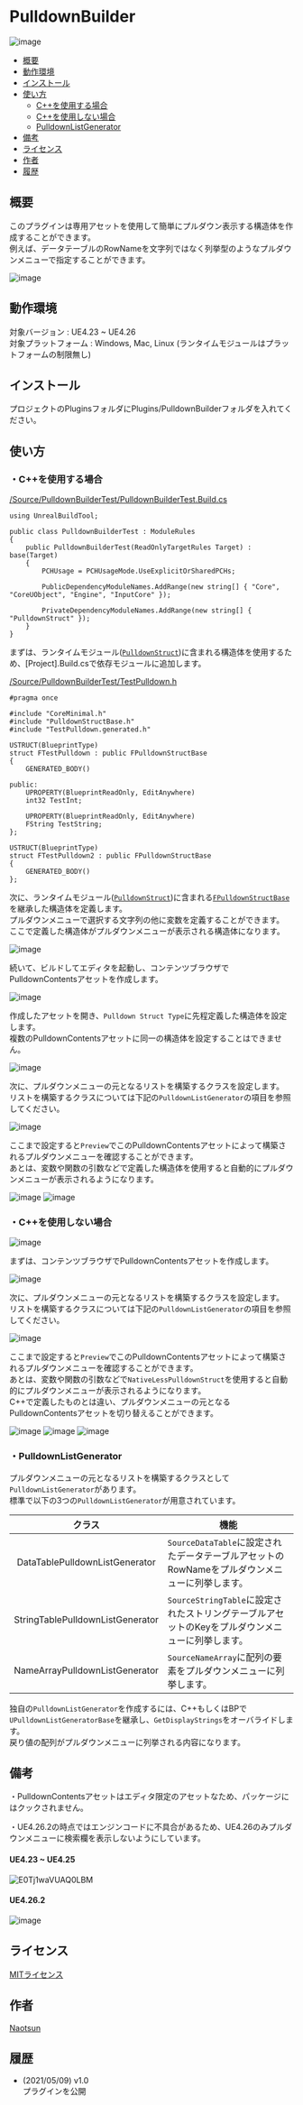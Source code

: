 # PulldownBuilder 

![image](https://user-images.githubusercontent.com/51815450/117563463-ff75b880-b0e0-11eb-9029-4a1766e39729.png)

<!--ts-->
   * [概要](#概要)
   * [動作環境](#動作環境)
   * [インストール](#インストール)
   * [使い方](#使い方)
      * [C++を使用する場合](#C++を使用する場合)
      * [C++を使用しない場合](#C++を使用しない場合)
      * [PulldownListGenerator](#PulldownListGenerator)
   * [備考](#備考)
   * [ライセンス](#ライセンス)
   * [作者](#作者)
   * [履歴](#履歴)
<!--te-->

## 概要  

このプラグインは専用アセットを使用して簡単にプルダウン表示する構造体を作成することができます。  
例えば、データテーブルのRowNameを文字列ではなく列挙型のようなプルダウンメニューで指定することができます。  

![image](https://user-images.githubusercontent.com/51815450/117563475-20d6a480-b0e1-11eb-9f98-eaed2cc562ea.png)

## 動作環境  

対象バージョン : UE4.23 ~ UE4.26  
対象プラットフォーム :  Windows, Mac, Linux (ランタイムモジュールはプラットフォームの制限無し)   

## インストール  

プロジェクトのPluginsフォルダにPlugins/PulldownBuilderフォルダを入れてください。  

## 使い方  

### ・C++を使用する場合  

[/Source/PulldownBuilderTest/PulldownBuilderTest.Build.cs](https://github.com/Naotsun19B/PulldownBuilder/blob/3b829357b2c9f013357a3ee30fcdb2b5a913aaf1/Source/PulldownBuilderTest/PulldownBuilderTest.Build.cs#L13)
```
using UnrealBuildTool;

public class PulldownBuilderTest : ModuleRules
{
	public PulldownBuilderTest(ReadOnlyTargetRules Target) : base(Target)
	{
		PCHUsage = PCHUsageMode.UseExplicitOrSharedPCHs;
	
		PublicDependencyModuleNames.AddRange(new string[] { "Core", "CoreUObject", "Engine", "InputCore" });

		PrivateDependencyModuleNames.AddRange(new string[] { "PulldownStruct" });
	}
}
```
まずは、ランタイムモジュール([`PulldownStruct`](https://github.com/Naotsun19B/PulldownBuilder/tree/master/Plugins/PulldownBuilder/Source/PulldownStruct))に含まれる構造体を使用するため、[Project].Build.csで依存モジュールに追加します。

[/Source/PulldownBuilderTest/TestPulldown.h](https://github.com/Naotsun19B/PulldownBuilder/blob/master/Source/PulldownBuilderTest/TestPulldown.h)
```
#pragma once

#include "CoreMinimal.h"
#include "PulldownStructBase.h"
#include "TestPulldown.generated.h"

USTRUCT(BlueprintType)
struct FTestPulldown : public FPulldownStructBase
{
	GENERATED_BODY()

public:
	UPROPERTY(BlueprintReadOnly, EditAnywhere)
	int32 TestInt;

	UPROPERTY(BlueprintReadOnly, EditAnywhere)
	FString TestString;
};

USTRUCT(BlueprintType)
struct FTestPulldown2 : public FPulldownStructBase
{
	GENERATED_BODY()
};
```
次に、ランタイムモジュール([`PulldownStruct`](https://github.com/Naotsun19B/PulldownBuilder/tree/master/Plugins/PulldownBuilder/Source/PulldownStruct))に含まれる[`FPulldownStructBase`](https://github.com/Naotsun19B/PulldownBuilder/blob/3b829357b2c9f013357a3ee30fcdb2b5a913aaf1/Plugins/PulldownBuilder/Source/PulldownStruct/Public/PulldownStructBase.h#L16)を継承した構造体を定義します。  
プルダウンメニューで選択する文字列の他に変数を定義することができます。  
ここで定義した構造体がプルダウンメニューが表示される構造体になります。  

![image](https://user-images.githubusercontent.com/51815450/117563939-42855b00-b0e4-11eb-8fb9-bddb3e346919.png)

続いて、ビルドしてエディタを起動し、コンテンツブラウザでPulldownContentsアセットを作成します。

![image](https://user-images.githubusercontent.com/51815450/117564018-c6d7de00-b0e4-11eb-84f3-78183b6edd3b.png)

作成したアセットを開き、`Pulldown Struct Type`に先程定義した構造体を設定します。  
複数のPulldownContentsアセットに同一の構造体を設定することはできません。  

![image](https://user-images.githubusercontent.com/51815450/117564115-5aa9aa00-b0e5-11eb-8bd2-4cf5d08d203b.png)

次に、プルダウンメニューの元となるリストを構築するクラスを設定します。  
リストを構築するクラスについては下記の`PulldownListGenerator`の項目を参照してください。  

![image](https://user-images.githubusercontent.com/51815450/117564161-a78d8080-b0e5-11eb-8e2c-d158b58b571e.png)

ここまで設定すると`Preview`でこのPulldownContentsアセットによって構築されるプルダウンメニューを確認することができます。  
あとは、変数や関数の引数などで定義した構造体を使用すると自動的にプルダウンメニューが表示されるようになります。  

![image](https://user-images.githubusercontent.com/51815450/117563475-20d6a480-b0e1-11eb-9f98-eaed2cc562ea.png)
![image](https://user-images.githubusercontent.com/51815450/117564229-1c60ba80-b0e6-11eb-9455-b160a5d0bef0.png)

### ・C++を使用しない場合

![image](https://user-images.githubusercontent.com/51815450/117563939-42855b00-b0e4-11eb-8fb9-bddb3e346919.png)

まずは、コンテンツブラウザでPulldownContentsアセットを作成します。

![image](https://user-images.githubusercontent.com/51815450/117564115-5aa9aa00-b0e5-11eb-8bd2-4cf5d08d203b.png)

次に、プルダウンメニューの元となるリストを構築するクラスを設定します。  
リストを構築するクラスについては下記の`PulldownListGenerator`の項目を参照してください。  

![image](https://user-images.githubusercontent.com/51815450/117564161-a78d8080-b0e5-11eb-8e2c-d158b58b571e.png)

ここまで設定すると`Preview`でこのPulldownContentsアセットによって構築されるプルダウンメニューを確認することができます。  
あとは、変数や関数の引数などで`NativeLessPulldownStruct`を使用すると自動的にプルダウンメニューが表示されるようになります。  
C++で定義したものとは違い、プルダウンメニューの元となるPulldownContentsアセットを切り替えることができます。

![image](https://user-images.githubusercontent.com/51815450/117564369-aa3ca580-b0e6-11eb-9aa0-90dede20de3b.png)
![image](https://user-images.githubusercontent.com/51815450/117564377-baed1b80-b0e6-11eb-9795-1c82e424eb58.png)
![image](https://user-images.githubusercontent.com/51815450/117564402-d0624580-b0e6-11eb-9b24-ccf7bae3467c.png)

### ・PulldownListGenerator  

プルダウンメニューの元となるリストを構築するクラスとして`PulldownListGenerator`があります。  
標準で以下の3つの`PulldownListGenerator`が用意されています。

|**クラス**|**機能**|
|:---:|---|
|DataTablePulldownListGenerator|`SourceDataTable`に設定されたデータテーブルアセットのRowNameをプルダウンメニューに列挙します。|
|StringTablePulldownListGenerator|`SourceStringTable`に設定されたストリングテーブルアセットのKeyをプルダウンメニューに列挙します。|
|NameArrayPulldownListGenerator|`SourceNameArray`に配列の要素をプルダウンメニューに列挙します。|

独自の`PulldownListGenerator`を作成するには、C++もしくはBPで`UPulldownListGeneratorBase`を継承し、`GetDisplayStrings`をオーバライドします。  
戻り値の配列がプルダウンメニューに列挙される内容になります。  

## 備考  

・PulldownContentsアセットはエディタ限定のアセットなため、パッケージにはクックされません。  

・UE4.26.2の時点ではエンジンコードに不具合があるため、UE4.26のみプルダウンメニューに検索欄を表示しないようにしています。
#### UE4.23 ~ UE4.25  
![E0Tj1waVUAQ0LBM](https://user-images.githubusercontent.com/51815450/117564840-056f9780-b0e9-11eb-806b-00db8bf125d9.png)
#### UE4.26.2  
![image](https://user-images.githubusercontent.com/51815450/117564900-6d25e280-b0e9-11eb-992c-5a63a6faa7d6.png)

## ライセンス

[MITライセンス](https://ja.wikipedia.org/wiki/MIT_License)

## 作者

[Naotsun](https://twitter.com/Naotsun_UE)

## 履歴

- (2021/05/09) v1.0   
  プラグインを公開
